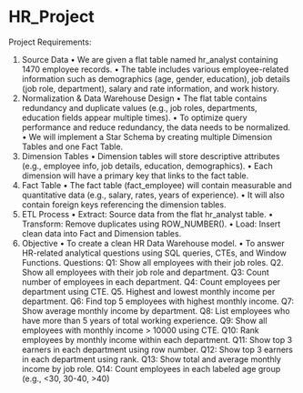 # HR_Project


Project Requirements:
1.	Source Data
•	We are given a flat table named hr_analyst containing 1470 employee records.
•	The table includes various employee-related information such as demographics (age, gender, education), job details (job role, department), salary and rate information, and work history.
2.	Normalization & Data Warehouse Design
•	The flat table contains redundancy and duplicate values (e.g., job roles, departments, education fields appear multiple times).
•	To optimize query performance and reduce redundancy, the data needs to be normalized.
•	We will implement a Star Schema by creating multiple Dimension Tables and one Fact Table.
3.	Dimension Tables
•	Dimension tables will store descriptive attributes (e.g., employee info, job details, education, demographics).
•	Each dimension will have a primary key that links to the fact table.
4.	Fact Table
•	The fact table (fact_employee) will contain measurable and quantitative data (e.g., salary, rates, years of experience).
•	It will also contain foreign keys referencing the dimension tables.
5.	ETL Process
•	Extract: Source data from the flat hr_analyst table.
•	Transform: Remove duplicates using ROW_NUMBER().
•	Load: Insert clean data into Fact and Dimension tables.
6.	Objective
•	To create a clean HR Data Warehouse model.
•	To answer HR-related analytical questions using SQL queries, CTEs, and Window Functions.
Questions:
Q1: Show all employees with their job roles.
Q2. Show all employees with their job role and department.
Q3: Count number of employees in each department.
Q4: Count employees per department using CTE.
Q5. Highest and lowest monthly income per department.
Q6: Find top 5 employees with highest monthly income.
Q7: Show average monthly income by department.
Q8: List employees who have more than 5 years of total working experience.
Q9: Show all employees with monthly income > 10000 using CTE.
Q10: Rank employees by monthly income within each department.
Q11: Show top 3 earners in each department using row number.
Q12: Show top 3 earners in each department using rank.
Q13: Show total and average monthly income by job role.
Q14: Count employees in each labeled age group (e.g., <30, 30-40, >40)

